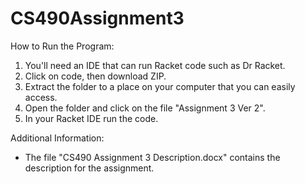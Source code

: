 # CS490Assignment3
How to Run the Program:
  1. You'll need an IDE that can run Racket code such as Dr Racket.
  2. Click on code, then download ZIP.
  3. Extract the folder to a place on your computer that you can easily access.
  4. Open the folder and click on the file "Assignment 3 Ver 2".
  5. In your Racket IDE run the code.

Additional Information:
  * The file "CS490 Assignment 3 Description.docx" contains the description for the assignment.
